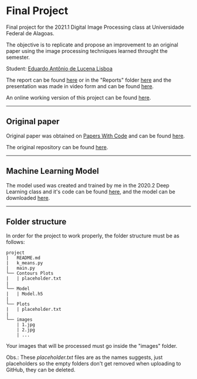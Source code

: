 # Final Project

Final project for the 2021.1 Digital Image Processing class at Universidade Federal de Alagoas.

The objective is to replicate and propose an improvement to an original paper using the image processing techniques learned throught the semester.

Student: [Eduardo Antônio de Lucena Lisboa][git_lisboa]

The report can be found [here][report_link] or in the "Reports" folder [here][report_github] and the presentation was made in video form and can be found [here][presentation_youtube].

An online working version of this project can be found [here][colab_link].

---
## Original paper
Original paper was obtained on [Papers With Code][pwc] and can be found [here][original_paper].

The original repository can be found [here][original_repository].

---
## Machine Learning Model
The model used was created and trained by me in the 2020.2 Deep Learning class and it's code can be found [here][repo_dl], and the model can be downloaded [here][drive_model].

---
## Folder structure
In order for the project to work properly, the folder structure must be as follows:
```
project
|   README.md
|   k_means.py
|   main.py
└── Contours Plots
|   | placeholder.txt
|
└── Model
|   | Model.h5
|
└── Plots
|   | placeholder.txt
|
└── images
    | 1.jpg
    | 2.jpg
    | ...
```
Your images that will be processed must go inside the "images" folder.

Obs.: These _placeholder.txt_ files are as the names suggests, just placeholders so the empty folders don't get removed when uploading to GitHub, they can be deleted.


<!-- ----------------- -->
<!-- ----- LINKS ----- -->
<!-- ----------------- -->
[git_lisboa]: https://github.com/EduardoLisboa
[report_link]: https://drive.google.com/file/d/1N7TJI_0kJ7KFOfNB0iQt4bc7VVohjZhl/view?usp=sharing
[report_github]: https://github.com/EduardoLisboa/digital-image-processing-2021.1/tree/main/reports/dissertation
[colab_link]: https://colab.research.google.com/drive/1v0PI4LmONUo15HBGZXIugtvfFfPVTRrW?usp=sharing
[presentation_youtube]: https://www.youtube.com/watch?v=7RMqQ8WhZHw

[pwc]: https://paperswithcode.com
[original_paper]: https://paperswithcode.com/paper/a-smartphone-application-to-detection-and
[original_repository]: https://github.com/FrexG/ycgcr_leaf_segmentation

[repo_dl]: https://github.com/EduardoLisboa/YCgCr_leaf_segmentation
[drive_model]: https://drive.google.com/file/d/19XuJ6hp1yPITohUcdyaha_BhsmeuXS2B/view?usp=sharing
